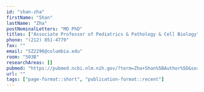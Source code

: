 ```yaml
---
id: "shan-zha"
firstName: "Shan"
lastName: "Zha"
postNominalLetters: "MD PhD"
titles: ["Associate Professor of Pediatrics & Pathology & Cell Biology"]
phone: "(212) 851-4779"
fax: ""
email: "SZ2296@columbia.edu"
room: "503B"
researchAreas: []
pubmed: "https://pubmed.ncbi.nlm.nih.gov/?term=Zha+Shan%5BAuthor%5D&sort=pubdate"
url: ""
tags: ["page-format::short", "publication-format::recent"]
---
```

